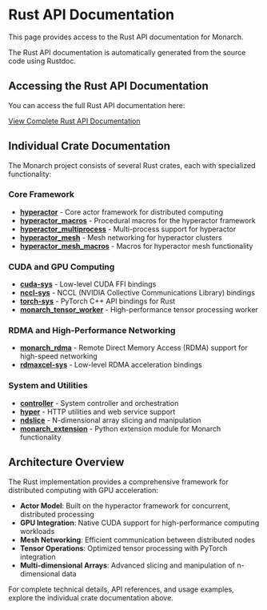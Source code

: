 # Rust API Documentation

This page provides access to the Rust API documentation for Monarch.

The Rust API documentation is automatically generated from the source code using Rustdoc.

## Accessing the Rust API Documentation

<div id="rust-api-links">
    <p>You can access the full Rust API documentation here:</p>
    <a id="main-api-link" href="rust-api/index.html" class="btn btn-primary">View Complete Rust API Documentation</a>
    <p id="loading-message" style="display: none;">Loading API documentation...</p>
</div>

## Individual Crate Documentation

The Monarch project consists of several Rust crates, each with specialized functionality:

### Core Framework
- <a id="link-hyperactor" href="rust-api/hyperactor/index.html">**hyperactor**</a><span id="desc-hyperactor"> - Core actor framework for distributed computing</span>
- <a id="link-hyperactor_macros" href="rust-api/hyperactor_macros/index.html">**hyperactor_macros**</a><span id="desc-hyperactor_macros"> - Procedural macros for the hyperactor framework</span>
- <a id="link-hyperactor_multiprocess" href="rust-api/hyperactor_multiprocess/index.html">**hyperactor_multiprocess**</a><span id="desc-hyperactor_multiprocess"> - Multi-process support for hyperactor</span>
- <a id="link-hyperactor_mesh" href="rust-api/hyperactor_mesh/index.html">**hyperactor_mesh**</a><span id="desc-hyperactor_mesh"> - Mesh networking for hyperactor clusters</span>
- <a id="link-hyperactor_mesh_macros" href="rust-api/hyperactor_mesh_macros/index.html">**hyperactor_mesh_macros**</a><span id="desc-hyperactor_mesh_macros"> - Macros for hyperactor mesh functionality</span>

### CUDA and GPU Computing
- <a id="link-cuda-sys" href="rust-api/cuda_sys/index.html">**cuda-sys**</a><span id="desc-cuda-sys"> - Low-level CUDA FFI bindings</span>
- <a id="link-nccl-sys" href="rust-api/nccl_sys/index.html">**nccl-sys**</a><span id="desc-nccl-sys"> - NCCL (NVIDIA Collective Communications Library) bindings</span>
- <a id="link-torch-sys" href="rust-api/torch_sys/index.html">**torch-sys**</a><span id="desc-torch-sys"> - PyTorch C++ API bindings for Rust</span>
- <a id="link-monarch_tensor_worker" href="rust-api/monarch_tensor_worker/index.html">**monarch_tensor_worker**</a><span id="desc-monarch_tensor_worker"> - High-performance tensor processing worker</span>

### RDMA and High-Performance Networking
- <a id="link-monarch_rdma" href="rust-api/monarch_rdma/index.html">**monarch_rdma**</a><span id="desc-monarch_rdma"> - Remote Direct Memory Access (RDMA) support for high-speed networking</span>
- <a id="link-rdmaxcel-sys" href="rust-api/rdmaxcel_sys/index.html">**rdmaxcel-sys**</a><span id="desc-rdmaxcel-sys"> - Low-level RDMA acceleration bindings</span>

### System and Utilities
- <a id="link-controller" href="rust-api/controller/index.html">**controller**</a><span id="desc-controller"> - System controller and orchestration</span>
- <a id="link-hyper" href="rust-api/hyper/index.html">**hyper**</a><span id="desc-hyper"> - HTTP utilities and web service support</span>
- <a id="link-ndslice" href="rust-api/ndslice/index.html">**ndslice**</a><span id="desc-ndslice"> - N-dimensional array slicing and manipulation</span>
- <a id="link-monarch_extension" href="rust-api/monarch_extension/index.html">**monarch_extension**</a><span id="desc-monarch_extension"> - Python extension module for Monarch functionality</span>

<!-- Static links are shown by default since documentation exists -->

## Architecture Overview

The Rust implementation provides a comprehensive framework for distributed computing with GPU acceleration:

- **Actor Model**: Built on the hyperactor framework for concurrent, distributed processing
- **GPU Integration**: Native CUDA support for high-performance computing workloads
- **Mesh Networking**: Efficient communication between distributed nodes
- **Tensor Operations**: Optimized tensor processing with PyTorch integration
- **Multi-dimensional Arrays**: Advanced slicing and manipulation of n-dimensional data

For complete technical details, API references, and usage examples, explore the individual crate documentation above.
